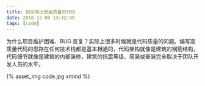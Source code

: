 ```yaml
---
title: 如何写出更高质量的代码
date: 2018-12-08 13:42:49
tags: [code]
---
```

为什么项目维护困难、BUG 反复？实际上很多时候就是代码质量的问题。编写高质量代码的思路在任何技术栈都是基本相通的，代码架构就像是建筑的钢筋结构，代码细节就像是建筑的内部装修，建筑的抗震等级、简装或豪装完全取决于团队开发人员的水平。
<!--more-->

{% asset_img code.jpg xmind %}

